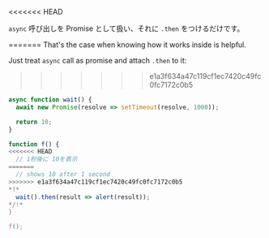 
<<<<<<< HEAD

`async` 呼び出しを Promise として扱い、それに `.then` をつけるだけです。

=======
That's the case when knowing how it works inside is helpful.

Just treat `async` call as promise and attach `.then` to it:
>>>>>>> e1a3f634a47c119cf1ec7420c49fc0fc7172c0b5
```js run
async function wait() {
  await new Promise(resolve => setTimeout(resolve, 1000));

  return 10;
}

function f() {
<<<<<<< HEAD
  // 1秒後に 10を表示
=======
  // shows 10 after 1 second
>>>>>>> e1a3f634a47c119cf1ec7420c49fc0fc7172c0b5
*!*
  wait().then(result => alert(result));
*/!*
}

f();
```
